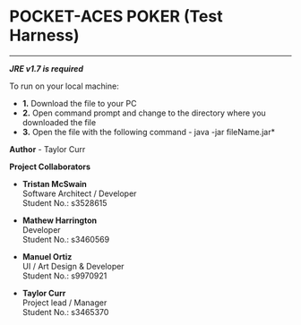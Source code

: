 # POCKET-ACES POKER (Test Harness)
---
***JRE v1.7 is required***

To run on your local machine:
* **1.** Download the file to your PC
* **2.** Open command prompt and change to the directory where you downloaded the file
* **3.** Open the file with the following command - java -jar fileName.jar*

**Author** - Taylor Curr

**Project Collaborators**
* **Tristan McSwain**  
Software Architect / Developer  
Student No.: s3528615

* **Mathew Harrington**  
Developer  
Student No.: s3460569

* **Manuel Ortiz**  
UI / Art Design & Developer  
Student No.: s9970921

* **Taylor Curr**  
Project lead / Manager  
Student No.: s3465370

